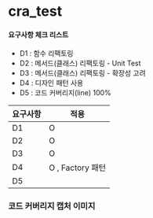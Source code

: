 # cra_test

#### 요구사항 체크 리스트

- D1 : 함수 리팩토링
- D2 : 메서드(클래스) 리팩토링 - Unit Test
- D3 : 메서드(클래스) 리팩토링 - 확장성 고려
- D4 : 디자인 패턴 사용
- D5 : 코드 커버리지(line) 100%

| 요구사항 | 적용             |
|------|----------------|
| D1   | O              |
| D2   | O              |
| D3   | O              |
| D4   | O , Factory 패턴 |
| D5   |                |

### 코드 커버리지 캡처 이미지

![]()